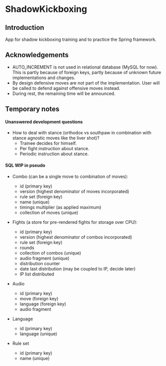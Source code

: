 # ShadowKickboxing

## Introduction

App for shadow kickboxing training and to practice the Spring framework.


## Acknowledgements

* AUTO_INCREMENT is not used in relational database (MySQL for now). This is partly because of foreign keys, partly because of unknown future implementations and changes.
* By design defensive moves are not part of the implementation. User will be called to defend against offensive moves instead.
* During rest, the remaining time will be announced.


## Temporary notes

#### Unanswered development questions

* How to deal with stance (orthodox vs southpaw in combination with stance agnostic moves like the liver shot)?
    * Trainee decides for himself.
    * Per fight instruction about stance.
    * Periodic instruction about stance.
    

#### SQL WIP in pseudo
    
* Combo (can be a single move to combination of moves):
    * id (primary key)
    * version (highest denominator of moves incorporated)
    * rule set (foreign key)
    * name (unique)
    * timings multiplier (as applied maximum)
    * collection of moves (unique)
    
    
* Fights (a store for pre-rendered fights for storage over CPU):
    * id (primary key)
    * version (highest denominator of combos incorporated)
    * rule set (foreign key)
    * rounds
    * collection of combos (unique)
    * audio fragment (unique)
    * distribution counter
    * date last distribution (may be coupled to IP, decide later)
    * IP list distributed
    
    
* Audio
    * id (primary key)
    * move (foreign key)
    * language (foreign key)
    * audio fragment
    
 
 * Language
    * id (primary key)
    * language (unique)


* Rule set
    * id (primary key)
    * name (unique)